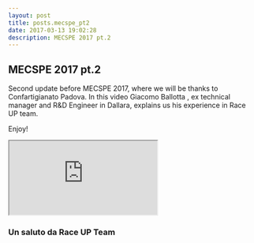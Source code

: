 ```yaml
---
layout: post
title: posts.mecspe_pt2
date: 2017-03-13 19:02:28
description: MECSPE 2017 pt.2
---
```


## MECSPE  2017 pt.2
Second update before MECSPE 2017, where we will be thanks to Confartigianato Padova. In this  video Giacomo Ballotta , ex  technical manager and R&D Engineer in Dallara, explains us his experience in Race UP team.

Enjoy!
<iframe src="https://youtube.com/embed/-Rueu8PnHxg" onload="this.width=screen.width * 0.5; this.height=screen.height * 0.5;"></iframe>


### Un saluto da **Race UP Team**
